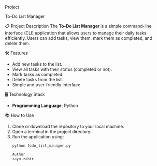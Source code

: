  Project

To-Do List Manager

 📋 Project Description
The **To-Do List Manager** is a simple command-line interface (CLI) application that allows users to manage their daily tasks efficiently. Users can add tasks, view them, mark them as completed, and delete them.

 🛠 Features
- Add new tasks to the list.
- View all tasks with their status (completed or not).
- Mark tasks as completed.
- Delete tasks from the list.
- Simple and user-friendly interface.

 🖥️ Technology Stack
- **Programming Language**: Python

 📚 How to Use
1. Clone or download the repository to your local machine.
2. Open a terminal in the project directory.
3. Run the application using:
   ```bash
   python todo_list_manager.py

   Author
   zayn zahir

